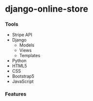 # django-online-store
### Tools
- Stripe API
- Django
  - Models
  - Views
  - Templates
- Python
- HTML5
- CSS
- Bootstrap5
- JavaScript



### Features
